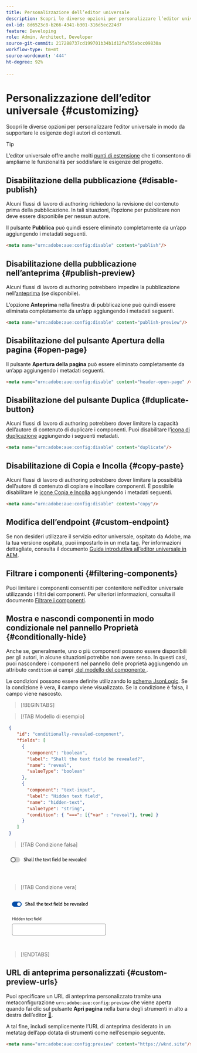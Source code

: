 ```yaml
---
title: Personalizzazione dell’editor universale
description: Scopri le diverse opzioni per personalizzare l’editor universale in modo da supportare le esigenze degli autori di contenuti.
exl-id: 8d6523c8-b266-4341-b301-316d5ec224d7
feature: Developing
role: Admin, Architect, Developer
source-git-commit: 217288737cd199701b34b1d12fa755abcc09830a
workflow-type: tm+mt
source-wordcount: '444'
ht-degree: 92%

---
```



# Personalizzazione dell’editor universale {#customizing}

Scopri le diverse opzioni per personalizzare l’editor universale in modo da supportare le esigenze degli autori di contenuti.

>[!TIP]
>
>L’editor universale offre anche molti [punti di estensione](/help/implementing/universal-editor/extending.md) che ti consentono di ampliarne le funzionalità per soddisfare le esigenze del progetto.

## Disabilitazione della pubblicazione {#disable-publish}

Alcuni flussi di lavoro di authoring richiedono la revisione del contenuto prima della pubblicazione. In tali situazioni, l’opzione per pubblicare non deve essere disponibile per nessun autore.

Il pulsante **Pubblica** può quindi essere eliminato completamente da un’app aggiungendo i metadati seguenti.

```html
<meta name="urn:adobe:aue:config:disable" content="publish"/>
```

## Disabilitazione della pubblicazione nell’anteprima {#publish-preview}

Alcuni flussi di lavoro di authoring potrebbero impedire la pubblicazione nell’[anteprima](/help/sites-cloud/authoring/sites-console/previewing-content.md) (se disponibile).

L’opzione **Anteprima** nella finestra di pubblicazione può quindi essere eliminata completamente da un’app aggiungendo i metadati seguenti.

```html
<meta name="urn:adobe:aue:config:disable" content="publish-preview"/>
```

## Disabilitazione del pulsante Apertura della pagina {#open-page}

Il pulsante **Apertura della pagina** può essere eliminato completamente da un’app aggiungendo i metadati seguenti.

```html
<meta name="urn:adobe:aue:config:disable" content="header-open-page" />
```

## Disabilitazione del pulsante Duplica {#duplicate-button}

Alcuni flussi di lavoro di authoring potrebbero dover limitare la capacità dell’autore di contenuto di duplicare i componenti. Puoi disabilitare l’[icona di duplicazione](/help/sites-cloud/authoring/universal-editor/navigation.md#duplicate) aggiungendo i seguenti metadati.

```html
<meta name="urn:adobe:aue:config:disable" content="duplicate"/>
```

## Disabilitazione di Copia e Incolla {#copy-paste}

Alcuni flussi di lavoro di authoring potrebbero dover limitare la possibilità dell’autore di contenuto di copiare e incollare componenti. È possibile disabilitare le [icone Copia e Incolla](/help/sites-cloud/authoring/universal-editor/authoring.md#copy-paste) aggiungendo i metadati seguenti.

```html
<meta name="urn:adobe:aue:config:disable" content="copy"/>
```

## Modifica dell’endpoint {#custom-endpoint}

Se non desideri utilizzare il servizio editor universale, ospitato da Adobe, ma la tua versione ospitata, puoi impostarlo in un meta tag. Per informazioni dettagliate, consulta il documento [Guida introduttiva all’editor universale in AEM](/help/implementing/universal-editor/getting-started.md##configuration-settings).

## Filtrare i componenti {#filtering-components}

Puoi limitare i componenti consentiti per contenitore nell’editor universale utilizzando i filtri dei componenti. Per ulteriori informazioni, consulta il documento [Filtrare i componenti](/help/implementing/universal-editor/filtering.md).

## Mostra e nascondi componenti in modo condizionale nel pannello Proprietà {#conditionally-hide}

Anche se, generalmente, uno o più componenti possono essere disponibili per gli autori, in alcune situazioni potrebbe non avere senso. In questi casi, puoi nascondere i componenti nel pannello delle proprietà aggiungendo un attributo `condition` ai campi [&#x200B; del modello del componente &#x200B;](/help/implementing/universal-editor/field-types.md#fields).

Le condizioni possono essere definite utilizzando lo [schema JsonLogic](https://jsonlogic.com/). Se la condizione è vera, il campo viene visualizzato. Se la condizione è falsa, il campo viene nascosto.

>[!BEGINTABS]

>[!TAB Modello di esempio]

```json
 {
    "id": "conditionally-revealed-component",
    "fields": [
      {
        "component": "boolean",
        "label": "Shall the text field be revealed?",
        "name": "reveal",
        "valueType": "boolean"
      },
      {
        "component": "text-input",
        "label": "Hidden text field",
        "name": "hidden-text",
        "valueType": "string",
        "condition": { "===": [{"var" : "reveal"}, true] }
      }
    ]
 }
```

>[!TAB Condizione falsa]

![Campo di testo nascosto](assets/hidden.png)

>[!TAB Condizione vera]

![Campo di testo mostrato](assets/shown.png)

>[!ENDTABS]

## URL di anteprima personalizzati {#custom-preview-urls}

Puoi specificare un URL di anteprima personalizzato tramite una metaconfigurazione `urn:adobe:aue:config:preview` che viene aperta quando fai clic sul pulsante **Apri pagina** nella barra degli strumenti in alto a destra dell’editor [&#128279;](/help/sites-cloud/authoring/universal-editor/navigation.md#universal-editor-toolbar).

A tal fine, includi semplicemente l’URL di anteprima desiderato in un metatag dell’app dotata di strumenti come nell’esempio seguente.

```html
<meta name="urn:adobe:aue:config:preview" content="https://wknd.site"/>
```
